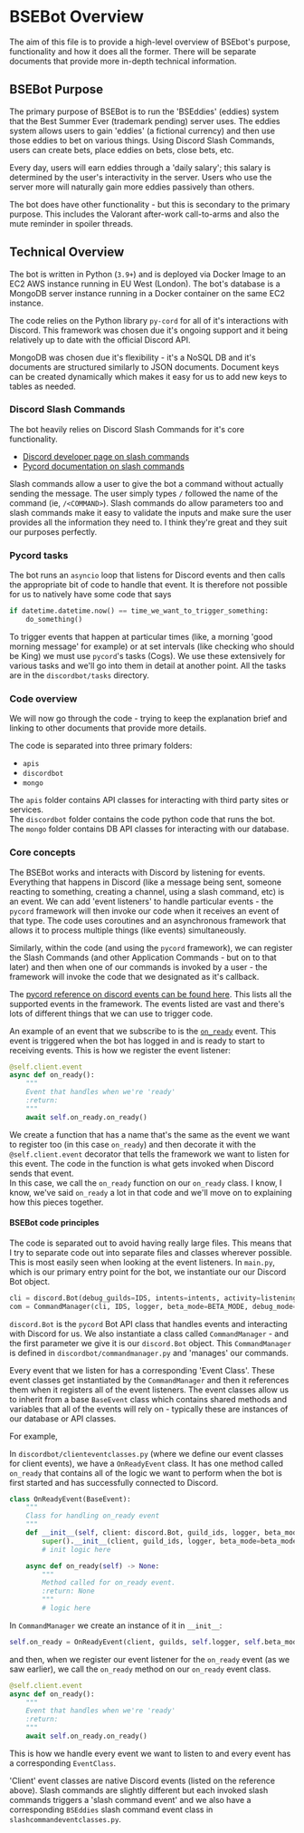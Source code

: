 # BSEBot Overview

The aim of this file is to provide a high-level overview of BSEbot's purpose, functionality and how it does all the former. There will be separate documents that provide more in-depth technical information.

## BSEBot Purpose

The primary purpose of BSEBot is to run the 'BSEddies' (eddies) system that the Best Summer Ever (trademark pending) server uses. The eddies system allows users to gain 'eddies' (a fictional currency) and then use those eddies to bet on various things.
Using Discord Slash Commands, users can create bets, place eddies on bets, close bets, etc.

Every day, users will earn eddies through a 'daily salary'; this salary is determined by the user's interactivity in the server. Users who use the server more will naturally gain more eddies passively than others.

The bot does have other functionality - but this is secondary to the primary purpose. This includes the Valorant after-work call-to-arms and also the mute reminder in spoiler threads.

## Technical Overview

The bot is written in Python (`3.9+`) and is deployed via Docker Image to an EC2 AWS instance running in EU West (London). The bot's database is a MongoDB server instance running in a Docker container on the same EC2 instance.

The code relies on the Python library `py-cord` for all of it's interactions with Discord. This framework was chosen due it's ongoing support and it being relatively up to date with the official Discord API.

MongoDB was chosen due it's flexibility - it's a NoSQL DB and it's documents are structured similarly to JSON documents. Document keys can be created dynamically which makes it easy for us to add new keys to tables as needed.

### Discord Slash Commands

The bot heavily relies on Discord Slash Commands for it's core functionality.
- [Discord developer page on slash commands](https://discord.com/developers/docs/interactions/application-commands)
- [Pycord documentation on slash commands](https://guide.pycord.dev/interactions/application-commands/slash-commands/)

Slash commands allow a user to give the bot a command without actually sending the message. The user simply types `/` followed the name of the command (ie, `/<COMMAND>`). Slash commands do allow parameters too and slash commands make it easy to validate the inputs and make sure the user provides all the information they need to. I think they're great and they suit our purposes perfectly.

### Pycord tasks

The bot runs an `asyncio` loop that listens for Discord events and then calls the appropriate bit of code to handle that event. It is therefore not possible for us to natively have some code that says

````python
if datetime.datetime.now() == time_we_want_to_trigger_something:
    do_something()
````

To trigger events that happen at particular times (like, a morning 'good morning message' for example) or at set intervals (like checking who should be King) we must use `pycord`'s tasks (Cogs). We use these extensively for various tasks and we'll go into them in detail at another point. All the tasks are in the `discordbot/tasks` directory.

### Code overview

We will now go through the code - trying to keep the explanation brief and linking to other documents that provide more details.

The code is separated into three primary folders:
- `apis`
- `discordbot`
- `mongo`

The `apis` folder contains API classes for interacting with third party sites or services.  
The `discordbot` folder contains the code python code that runs the bot.  
The `mongo` folder contains DB API classes for interacting with our database.

### Core concepts

The BSEBot works and interacts with Discord by listening for events. Everything that happens in Discord (like a message being sent, someone reacting to something, creating a channel, using a slash command, etc) is an event. We can add 'event listeners' to handle particular events - the `pycord` framework will then invoke our code when it receives an event of that type. The code uses coroutines and an asynchronous framework that allows it to process multiple things (like events) simultaneously.

Similarly, within the code (and using the `pycord` framework), we can register the Slash Commands (and other Application Commands - but on to that later) and then when one of our commands is invoked by a user - the framework will invoke the code that we designated as it's callback.

The [pycord reference on discord events can be found here](https://guide.pycord.dev/interactions/application-commands/slash-commands/). This lists all the supported events in the framework. The events listed are vast and there's lots of 
different things that we can use to trigger code.

An example of an event that we subscribe to is the [`on_ready`](https://guide.pycord.dev/interactions/application-commands/slash-commands/) event. This event is triggered when the bot has logged in and is ready to start to receiving events. This is how we register the event listener:

````python
@self.client.event
async def on_ready():
    """
    Event that handles when we're 'ready'
    :return:
    """
    await self.on_ready.on_ready()
````

We create a function that has a name that's the same as the event we want to register too (in this case `on_ready`) and then decorate it with the `@self.client.event` decorator that tells the framework we want to listen for this event. The code in the function is what gets invoked when Discord sends that event.  
In this case, we call the `on_ready` function on our `on_ready` class. I know, I know, we've said `on_ready` a lot in that code and we'll move on to explaining how this pieces together.

#### BSEBot code principles

The code is separated out to avoid having really large files. This means that I try to separate code out into separate files and classes wherever possible. This is most easily seen when looking at the event listeners. In `main.py`, which is our primary entry point for the bot, we instantiate our our Discord Bot object.

````python
cli = discord.Bot(debug_guilds=IDS, intents=intents, activity=listening_activity)
com = CommandManager(cli, IDS, logger, beta_mode=BETA_MODE, debug_mode=DEBUG_MODE, giphy_token=GIPHY_TOKEN)
````

`discord.Bot` is the `pycord` Bot API class that handles events and interacting with Discord for us. We also instantiate a class called `CommandManager` - and the first parameter we give it is our `discord.Bot` object. This `CommandManager` is defined in `discordbot/commandmanager.py` and 'manages' our commands.  

Every event that we listen for has a corresponding 'Event Class'. These event classes get instantiated by the `CommandManager` and then it references them when it registers all of the event listeners. The event classes allow us to inherit from a base `BaseEvent` class which contains shared methods and variables that all of the events will rely on - typically these are instances of our database or API classes.

For example,

In `discordbot/clienteventclasses.py` (where we define our event classes for client events), we have a `OnReadyEvent` class. It has one method called `on_ready` that contains all of the logic we want to perform when the bot is first started and has successfully connected to Discord.

````python
class OnReadyEvent(BaseEvent):
    """
    Class for handling on_ready event
    """
    def __init__(self, client: discord.Bot, guild_ids, logger, beta_mode=False):
        super().__init__(client, guild_ids, logger, beta_mode=beta_mode)
        # init logic here

    async def on_ready(self) -> None:
        """
        Method called for on_ready event.
        :return: None
        """
        # logic here
````

In `CommandManager` we create an instance of it in `__init__`:

````python
self.on_ready = OnReadyEvent(client, guilds, self.logger, self.beta_mode)
````

and then, when we register our event listener for the `on_ready` event (as we saw earlier), we call the `on_ready` method on our `on_ready` event class.

````python
@self.client.event
async def on_ready():
    """
    Event that handles when we're 'ready'
    :return:
    """
    await self.on_ready.on_ready()
````

This is how we handle every event we want to listen to and every event has a corresponding `EventClass`.

'Client' event classes are native Discord events (listed on the reference above). Slash commands are slightly different but each invoked slash commands triggers a 'slash command event' and we also have a corresponding `BSEddies` slash command event class in `slashcommandeventclasses.py`.